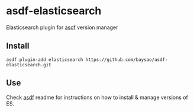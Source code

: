 # asdf-elasticsearch

Elasticsearch plugin for [asdf](https://github.com/asdf-vm/asdf) version manager

## Install

```
asdf plugin-add elasticsearch https://github.com/baysao/asdf-elasticsearch.git
```

## Use

Check [asdf](https://github.com/asdf-vm/asdf) readme for instructions on how to install & manage versions of ES.
